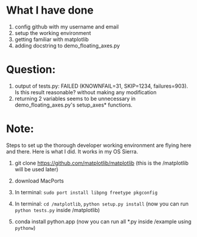 # What I have done
1. config github with my username and email
2. setup the working environment
4. getting familiar with matplotlib
3. adding docstring to demo_floating_axes.py

# Question:
1. output of tests.py: FAILED (KNOWNFAIL=31, SKIP=1234, failures=903). Is this result reasonable? without making any modification
2. returning 2 variables seems to be unnecessary in demo_floating_axes.py's setup_axes* functions.

# Note:
Steps to set up the thorough developer working environment are flying here and there. Here is what I did. It works in my OS Sierra.

1. git clone https://github.com/matplotlib/matplotlib (this is the /matplotlib will be used later)

2. download MacPorts

3. In terminal: `sudo port install libpng freetype pkgconfig`

4. In terminal: `cd /matplotlib`, `python setup.py install` (now you can run `python tests.py` inside /matplotlib) 

5. conda install python.app (now you can run all *.py inside /example using `pythonw`) 
